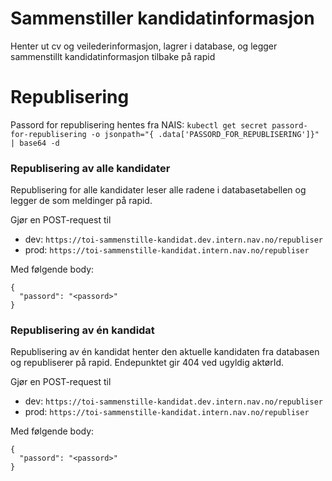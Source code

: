 # Sammenstiller kandidatinformasjon

Henter ut cv og veilederinformasjon, lagrer i database, og legger sammenstillt kandidatinformasjon tilbake på rapid

# Republisering

Passord for republisering hentes fra NAIS: `kubectl get secret passord-for-republisering -o jsonpath="{ .data['PASSORD_FOR_REPUBLISERING']}" | base64 -d`

### Republisering av alle kandidater
Republisering for alle kandidater leser alle radene i databasetabellen og legger de som meldinger på rapid.

Gjør en POST-request til 
 - dev: `https://toi-sammenstille-kandidat.dev.intern.nav.no/republiser`
 - prod: `https://toi-sammenstille-kandidat.intern.nav.no/republiser`
 
Med følgende body:

    {
	  "passord": "<passord>"
    }

### Republisering av én kandidat
Republisering av én kandidat henter den aktuelle kandidaten fra databasen og republiserer på rapid. Endepunktet gir 404 ved ugyldig aktørId.

Gjør en POST-request til
- dev: `https://toi-sammenstille-kandidat.dev.intern.nav.no/republiser`
- prod: `https://toi-sammenstille-kandidat.intern.nav.no/republiser`

Med følgende body:

    {
	  "passord": "<passord>"
    }
